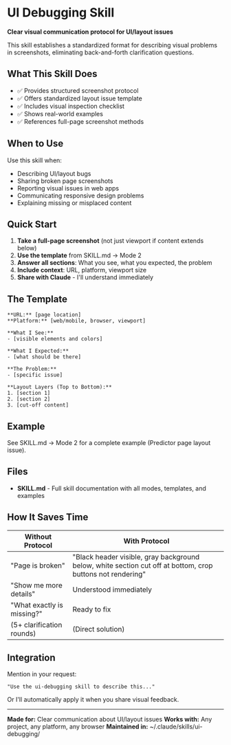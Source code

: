 # UI Debugging Skill

**Clear visual communication protocol for UI/layout issues**

This skill establishes a standardized format for describing visual problems in screenshots, eliminating back-and-forth clarification questions.

## What This Skill Does

- ✅ Provides structured screenshot protocol
- ✅ Offers standardized layout issue template
- ✅ Includes visual inspection checklist
- ✅ Shows real-world examples
- ✅ References full-page screenshot methods

## When to Use

Use this skill when:
- Describing UI/layout bugs
- Sharing broken page screenshots
- Reporting visual issues in web apps
- Communicating responsive design problems
- Explaining missing or misplaced content

## Quick Start

1. **Take a full-page screenshot** (not just viewport if content extends below)
2. **Use the template** from SKILL.md → Mode 2
3. **Answer all sections**: What you see, what you expected, the problem
4. **Include context**: URL, platform, viewport size
5. **Share with Claude** - I'll understand immediately

## The Template

```
**URL:** [page location]
**Platform:** [web/mobile, browser, viewport]

**What I See:**
- [visible elements and colors]

**What I Expected:**
- [what should be there]

**The Problem:**
- [specific issue]

**Layout Layers (Top to Bottom):**
1. [section 1]
2. [section 2]
3. [cut-off content]
```

## Example

See SKILL.md → Mode 2 for a complete example (Predictor page layout issue).

## Files

- **SKILL.md** - Full skill documentation with all modes, templates, and examples

## How It Saves Time

| Without Protocol | With Protocol |
|---|---|
| "Page is broken" | "Black header visible, gray background below, white section cut off at bottom, crop buttons not rendering" |
| "Show me more details" | Understood immediately |
| "What exactly is missing?" | Ready to fix |
| (5+ clarification rounds) | (Direct solution) |

## Integration

Mention in your request:
```
"Use the ui-debugging skill to describe this..."
```

Or I'll automatically apply it when you share visual feedback.

---

**Made for:** Clear communication about UI/layout issues
**Works with:** Any project, any platform, any browser
**Maintained in:** ~/.claude/skills/ui-debugging/
